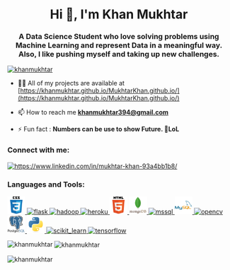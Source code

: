 <h1 align="center">Hi 👋, I'm Khan Mukhtar</h1>
<h3 align="center">A Data Science Student who love solving problems using Machine Learning and represent Data in a meaningful way. Also, I like pushing myself and taking up new challenges.</h3>

<!--<p align="left"> <img src="https://komarev.com/ghpvc/?username=khanmukhtar&label=Profile%20views&color=0e75b6&style=flat" alt="khanmukhtar" /> </p>-->

<p align="left"> <a href="https://github.com/ryo-ma/github-profile-trophy"><img src="https://github-profile-trophy.vercel.app/?username=khanmukhtar" alt="khanmukhtar" /></a> </p>

- 👨‍💻 All of my projects are available at [https://khanmukhtar.github.io/MukhtarKhan.github.io/](https://khanmukhtar.github.io/MukhtarKhan.github.io/)

- 📫 How to reach me **khanmukhtar394@gmail.com**

- ⚡ Fun fact : **Numbers can be use to show Future. 🤣LoL**

<h3 align="left">Connect with me:</h3>
<p align="left">
<a href="https://linkedin.com/in/https://www.linkedin.com/in/mukhtar-khan-93a4bb1b8/" target="blank"><img align="center" src="https://raw.githubusercontent.com/rahuldkjain/github-profile-readme-generator/master/src/images/icons/Social/linked-in-alt.svg" alt="https://www.linkedin.com/in/mukhtar-khan-93a4bb1b8/" height="30" width="40" /></a>
</p>

<h3 align="left">Languages and Tools:</h3>
<p align="left"> <a href="https://www.w3schools.com/css/" target="_blank"> <img src="https://raw.githubusercontent.com/devicons/devicon/master/icons/css3/css3-original-wordmark.svg" alt="css3" width="40" height="40"/> </a> <a href="https://flask.palletsprojects.com/" target="_blank"> <img src="https://www.vectorlogo.zone/logos/pocoo_flask/pocoo_flask-icon.svg" alt="flask" width="40" height="40"/> </a> <a href="https://hadoop.apache.org/" target="_blank"> <img src="https://www.vectorlogo.zone/logos/apache_hadoop/apache_hadoop-icon.svg" alt="hadoop" width="40" height="40"/> </a> <a href="https://heroku.com" target="_blank"> <img src="https://www.vectorlogo.zone/logos/heroku/heroku-icon.svg" alt="heroku" width="40" height="40"/> </a> <a href="https://www.w3.org/html/" target="_blank"> <img src="https://raw.githubusercontent.com/devicons/devicon/master/icons/html5/html5-original-wordmark.svg" alt="html5" width="40" height="40"/> </a> <a href="https://www.mongodb.com/" target="_blank"> <img src="https://raw.githubusercontent.com/devicons/devicon/master/icons/mongodb/mongodb-original-wordmark.svg" alt="mongodb" width="40" height="40"/> </a> <a href="https://www.microsoft.com/en-us/sql-server" target="_blank"> <img src="https://www.svgrepo.com/show/303229/microsoft-sql-server-logo.svg" alt="mssql" width="40" height="40"/> </a> <a href="https://www.mysql.com/" target="_blank"> <img src="https://raw.githubusercontent.com/devicons/devicon/master/icons/mysql/mysql-original-wordmark.svg" alt="mysql" width="40" height="40"/> </a> <a href="https://opencv.org/" target="_blank"> <img src="https://www.vectorlogo.zone/logos/opencv/opencv-icon.svg" alt="opencv" width="40" height="40"/> </a> <a href="https://www.postgresql.org" target="_blank"> <img src="https://raw.githubusercontent.com/devicons/devicon/master/icons/postgresql/postgresql-original-wordmark.svg" alt="postgresql" width="40" height="40"/> </a> <a href="https://www.python.org" target="_blank"> <img src="https://raw.githubusercontent.com/devicons/devicon/master/icons/python/python-original.svg" alt="python" width="40" height="40"/> </a> <a href="https://scikit-learn.org/" target="_blank"> <img src="https://upload.wikimedia.org/wikipedia/commons/0/05/Scikit_learn_logo_small.svg" alt="scikit_learn" width="40" height="40"/> </a> <a href="https://www.tensorflow.org" target="_blank"> <img src="https://www.vectorlogo.zone/logos/tensorflow/tensorflow-icon.svg" alt="tensorflow" width="40" height="40"/> </a> </p>

<p><img align="left" src="https://github-readme-stats.vercel.app/api/top-langs?username=khanmukhtar&show_icons=true&locale=en&layout=compact" alt="khanmukhtar" /></p>

<p>&nbsp;<img align="center" src="https://github-readme-stats.vercel.app/api?username=khanmukhtar&show_icons=true&locale=en" alt="khanmukhtar" /></p>

<p><img align="center" src="https://github-readme-streak-stats.herokuapp.com/?user=khanmukhtar&" alt="khanmukhtar" /></p>
